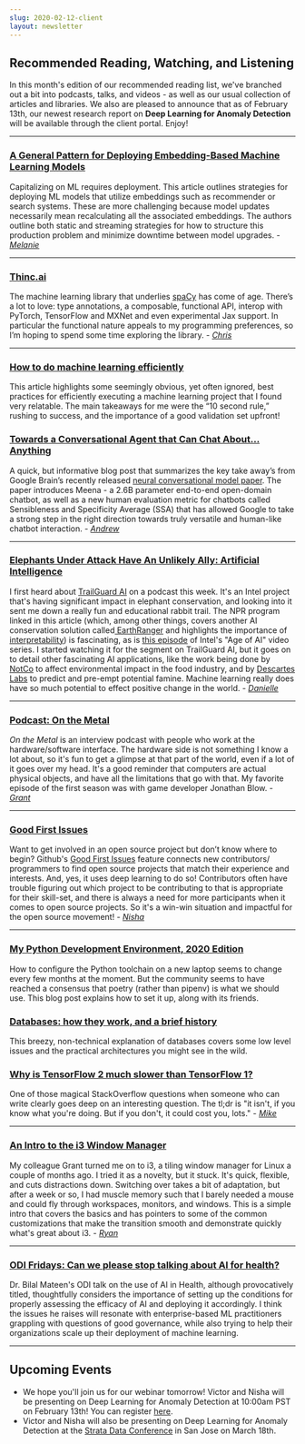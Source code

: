 ```yaml
---
slug: 2020-02-12-client
layout: newsletter
---
```


## Recommended Reading, Watching, and Listening

In this month's edition of our recommended reading list, we've branched out a bit into podcasts, talks, and videos - as well as our usual collection of articles and libraries. We also are pleased to announce that as of February 13th, our newest research report on **Deep Learning for Anomaly Detection** will be available through the client portal.  Enjoy!

---

### [A General Pattern for Deploying Embedding-Based Machine Learning Models](https://blog.ml6.eu/a-general-pattern-for-deploying-embedding-based-machine-learning-models-bf12e8979070) 

Capitalizing on ML requires deployment. This article outlines strategies for deploying ML models that utilize embeddings such as recommender or search systems. These are more challenging because model updates necessarily mean recalculating all the associated embeddings. The authors outline both static and streaming strategies for how to structure this production problem and minimize downtime between model upgrades.  - *[Melanie](https://www.linkedin.com/in/melanierbeck/)*

---

### [Thinc.ai](https://thinc.ai/)

The machine learning library that underlies [spaCy](https://spacy.io/) has come of age. There’s a lot to love: type annotations, a composable, functional API, interop with PyTorch, TensorFlow and MXNet and even experimental Jax support. In particular the functional nature appeals to my programming preferences, so I’m hoping to spend some time exploring the library. - *[Chris](https://twitter.com/_cjwallace)*

---

### [How to do machine learning efficiently](https://medium.com/hackernoon/doing-machine-learning-efficiently-8ba9d9bc679d) 

This article highlights some seemingly obvious, yet often ignored, best practices for efficiently executing a machine learning project that I found very relatable. The main takeaways for me were the “10 second rule,” rushing to success, and the importance of a good validation set upfront! 

### [Towards a Conversational Agent that Can Chat About…Anything](https://ai.googleblog.com/2020/01/towards-conversational-agent-that-can.html) 
A quick, but informative blog post that summarizes the key take away’s from Google Brain’s recently released [neural conversational model paper](https://arxiv.org/pdf/2001.09977.pdf). The paper introduces Meena - a 2.6B parameter end-to-end open-domain chatbot, as well as a new human evaluation metric for chatbots called Sensibleness and Specificity Average (SSA) that has allowed Google to take a strong step in the right direction towards truly versatile and human-like chatbot interaction.  - *[Andrew](https://twitter.com/andrew_reed_r)*

---

### [Elephants Under Attack Have An Unlikely Ally: Artificial Intelligence](https://www.npr.org/2019/10/25/760487476/elephants-under-attack-have-an-unlikely-ally-artificial-intelligence)  

I first heard about [TrailGuard AI](https://www.resolve.ngo/trailguard.htm) on a podcast this week. It's an Intel project that's having significant impact in elephant conservation, and looking into it sent me down a really fun and educational rabbit trail. The NPR program linked in this article (which, among other things, covers another AI conservation solution called[ EarthRanger](https://earthranger.com/) and highlights the importance of [interpretability](https://blog.fastforwardlabs.com/2018/07/31/progress-in-machine-learning-interpretability.html)) is fascinating, as is [this episode](https://www.youtube.com/watch?v=0wy4u34fii4) of Intel's "Age of AI" video series. I started watching it for the segment on TrailGuard AI, but it goes on to detail other fascinating AI applications, like the work being done by [NotCo](http://www.notco.com/) to affect environmental impact in the food industry, and by [Descartes Labs](https://www.descarteslabs.com/) to predict and pre-empt potential famine. Machine learning really does have so much potential to effect positive change in the world. -  *[Danielle](https://www.linkedin.com/in/daniellethorp/)*

---

### [Podcast: On the Metal](https://oxide.computer/blog/on-the-metal-9-jonathan-blow/)

*On the Metal* is an interview podcast with people who work at the hardware/software interface. The hardware side is not something I know a lot about, so it's fun to get a glimpse at that part of the world, even if a lot of it goes over my head. It's a good reminder that computers are actual physical objects, and have all the limitations that go with that. My favorite episode of the first season was with game developer Jonathan Blow. - *[Grant](https://twitter.com/GrantCuster)*

---

### [Good First Issues](https://github.blog/2020-01-22-how-we-built-good-first-issues/)

Want to get involved in an open source project but don’t know where to begin?
Github's [Good First Issues](https://github.blog/2020-01-22-how-we-built-good-first-issues/)
feature connects new contributors/ programmers to find open source
projects that match their experience and interests. And, yes, it uses deep learning to do so!
Contributors often have trouble figuring out which project to be contributing to that is appropriate for their skill-set, and there is always a need for more participants when it comes to open source projects. So it's a win-win situation and impactful for the open source
movement!  -  *[Nisha](https://twitter.com/NishaMuktewar)*

---

### [My Python Development Environment, 2020 Edition](https://jacobian.org/2019/nov/11/python-environment-2020/)

How to configure the Python toolchain on a new laptop seems to change every few months at the moment. But the community seems to have reached a consensus that poetry (rather than pipenv) is what we should use. This blog post explains how to set it up, along with its friends. 


### [Databases: how they work, and a brief history](https://seldo.com/posts/databases_how_they_work_and_a_brief_history)

This breezy, non-technical explanation of databases covers some low level issues and the practical architectures you might see in the wild.

### [Why is TensorFlow 2 much slower than TensorFlow 1?](https://stackoverflow.com/questions/58441514/why-is-tensorflow-2-much-slower-than-tensorflow-1)

One of those magical StackOverflow questions when someone who can write clearly goes deep on an interesting question. The tl;dr is "it isn't, if you know what you're doing. But if you don't, it could cost you, lots." - *[Mike](https://twitter.com/mikepqr)*

---

### [An Intro to the i3 Window Manager](https://fedoramagazine.org/getting-started-i3-window-manager/)

My colleague Grant turned me on to i3, a tiling window manager for Linux a couple of months ago. I tried it as a novelty, but it stuck. It's quick, flexible, and cuts distractions down. Switching over takes a bit of adaptation, but after a week or so, I had muscle memory such that I barely needed a mouse and could fly through workspaces, monitors, and windows. This is a simple intro that covers the basics and has pointers to some of the common customizations that make the transition smooth and demonstrate quickly what's great about i3. - *[Ryan](https://twitter.com/MicallefEsq)*

---

### [ODI Fridays: Can we please stop talking about AI for health?]( https://theodi.org/event/odi-fridays-can-we-please-stop-talking-about-ai/)

Dr. Bilal Mateen's ODI talk on the use of AI in Health, although provocatively titled, thoughtfully considers the importance of setting up the conditions for properly assessing the efficacy of AI and deploying it accordingly. I think the issues he raises will resonate with enterprise-based ML practitioners grappling with questions of good governance, while also trying to help their organizations scale up their deployment of machine learning.

---

## Upcoming Events

* We hope you'll join us for our webinar tomorrow!  Victor and Nisha will be presenting on Deep Learning for Anomaly Detection at 10:00am PST on February 13th!  You can register [here](https://www.cloudera.com/about/events/webinars/deep-learning-for-anomaly-detection.html?utm_source=blog&utm_medium=organic&utm_term=ml&utm_campaign=CFFL12_Report_AMER_Webinar_2020-02-13&cid=7012H000001OYfQ&utm_content=FFL). 
* Victor and Nisha will also be presenting on Deep Learning for Anomaly Detection at the [Strata Data Conference](https://conferences.oreilly.com/strata-data-ai/stai-ca/public/schedule/detail/80421) in San Jose on March 18th.